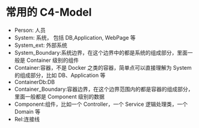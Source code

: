 # 常用的 C4-Model

- Person: 人员
- System: 系统， 包括 DB,Application, WebPage 等
- System_ext: 外部系统
- System_Boundary:系统边界，在这个边界中的都是系统的组成部分，里面一般是 Container 级别的组件
- Container:容器，不是 Docker 之类的容器，简单点可以直接理解为 System 的组成部分，比如 DB、Application 等
- ContainerDb:DB
- Container_Boundary:容器边界，在这个边界范围内的都是容器的组成部分，里面一般都是 Component 级别的数据
- Component:组件，比如一个 Controller，一个 Service 逻辑处理类，一个 Domain 等
- Rel:连接线

